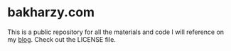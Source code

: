 # bakharzy.com
This is a public repository for all the materials and code I will reference on my [blog](https://bakharzy.com/). Check out the LICENSE file. 


